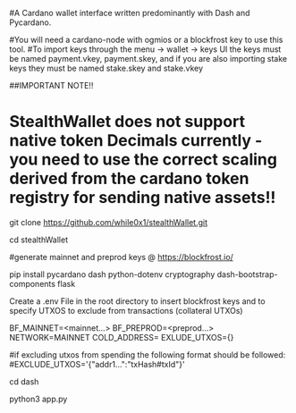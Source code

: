 #A Cardano wallet interface written predominantly with Dash and Pycardano.

#You will need a cardano-node with ogmios or a blockfrost key to use this tool.
#To import keys through the menu -> wallet -> keys UI the keys must be named payment.vkey, payment.skey, and if you are also importing stake keys they must be named stake.skey and stake.vkey

##IMPORTANT NOTE!!
# StealthWallet does not support native token Decimals currently - you need to use the correct scaling derived from the cardano token registry for sending native assets!!

git clone https://github.com/while0x1/stealthWallet.git

cd stealthWallet

#generate mainnet and preprod keys @ https://blockfrost.io/

pip install pycardano dash python-dotenv cryptography dash-bootstrap-components flask

Create a .env File in the root directory to insert blockfrost keys and to specify UTXOS to exclude from transactions (collateral UTXOs)

BF_MAINNET=<mainnet...>
BF_PREPROD=<preprod...>
NETWORK=MAINNET
COLD_ADDRESS=
EXLUDE_UTXOS={}

#if excluding utxos from spending the following format should be followed:
    #EXCLUDE_UTXOS='{"addr1...":"txHash#txId"}'

cd dash

python3 app.py

